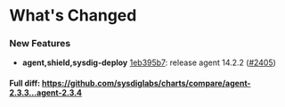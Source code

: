 # What's Changed

### New Features
- **agent,shield,sysdig-deploy** [1eb395b7](https://github.com/sysdiglabs/charts/commit/1eb395b7320bf7d0f5de52e024ce2ec3fbd612eb): release agent 14.2.2 ([#2405](https://github.com/sysdiglabs/charts/issues/2405))
#### Full diff: https://github.com/sysdiglabs/charts/compare/agent-2.3.3...agent-2.3.4
